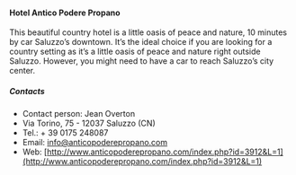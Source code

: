 #### Hotel Antico Podere Propano
  This beautiful country hotel is a little oasis of peace and nature, 10 minutes by car Saluzzo’s downtown. It’s the ideal choice if you are looking for a country setting as it’s a little oasis of peace and nature right outside Saluzzo. However, you might need to have a car to reach Saluzzo’s city center.

##### Contacts
  * Contact person: Jean Overton
  * Via Torino, 75 - 12037 Saluzzo (CN)
  * Tel.: + 39 0175 248087
  * Email: <a href="mailto:info@anticopoderepropano.com">info@anticopoderepropano.com</a>
  * Web: [http://www.anticopoderepropano.com/index.php?id=3912&L=1](http://www.anticopoderepropano.com/index.php?id=3912&L=1)

